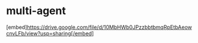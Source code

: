 # multi-agent

[embed]https://drive.google.com/file/d/10MbHWb0JPzzbbtbmqRpEtbAeowcnvLFb/view?usp=sharing[/embed]
